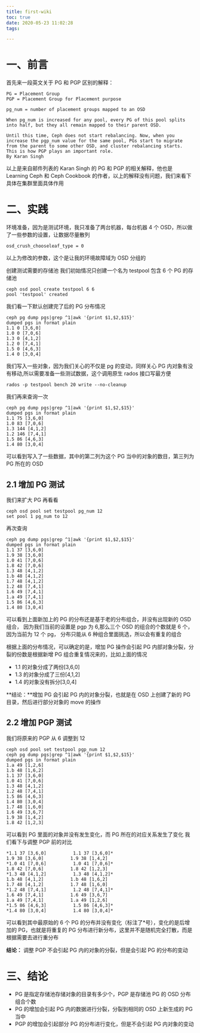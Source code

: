 ```yaml
---
title: first-wiki
toc: true
date: 2020-05-23 11:02:28
tags:

---
```


# 一、前言
首先来一段英文关于 PG 和 PGP 区别的解释：
```plain
PG = Placement Group
PGP = Placement Group for Placement purpose

pg_num = number of placement groups mapped to an OSD

When pg_num is increased for any pool, every PG of this pool splits into half, but they all remain mapped to their parent OSD.

Until this time, Ceph does not start rebalancing. Now, when you increase the pgp_num value for the same pool, PGs start to migrate from the parent to some other OSD, and cluster rebalancing starts. This is how PGP plays an important role.
By Karan Singh
```
以上是来自邮件列表的 Karan Singh 的 PG 和 PGP 的相关解释，他也是 Learning Ceph 和 Ceph Cookbook 的作者，以上的解释没有问题，我们来看下具体在集群里面具体作用

# 二、实践
环境准备，因为是测试环境，我只准备了两台机器，每台机器 4 个 OSD，所以做了一些参数的设置，让数据尽量散列
```plain
osd_crush_chooseleaf_type = 0
```
以上为修改的参数，这个是让我的环境故障域为 OSD 分组的

创建测试需要的存储池
我们初始情况只创建一个名为 testpool 包含 6 个 PG 的存储池
```plain
ceph osd pool create testpool 6 6
pool 'testpool' created
```
我们看一下默认创建完了后的 PG 分布情况
```plain
ceph pg dump pgs|grep ^1|awk '{print $1,$2,$15}'
dumped pgs in format plain
1.1 0 [3,6,0]
1.0 0 [7,0,6]
1.3 0 [4,1,2]
1.2 0 [7,4,1]
1.5 0 [4,6,3]
1.4 0 [3,0,4]
```
我们写入一些对象，因为我们关心的不仅是 pg 的变动，同样关心 PG 内对象有没有移动,所以需要准备一些测试数据，这个调用原生 rados 接口写最方便
```plain
rados -p testpool bench 20 write --no-cleanup
```
我们再来查询一次
```plain
ceph pg dump pgs|grep ^1|awk '{print $1,$2,$15}'
dumped pgs in format plain
1.1 75 [3,6,0]
1.0 83 [7,0,6]
1.3 144 [4,1,2]
1.2 146 [7,4,1]
1.5 86 [4,6,3]
1.4 80 [3,0,4]
```
可以看到写入了一些数据，其中的第二列为这个 PG 当中的对象的数目，第三列为 PG 所在的 OSD

## 2.1 增加 PG 测试
我们来扩大 PG 再看看
```plain
ceph osd pool set testpool pg_num 12
set pool 1 pg_num to 12
```
再次查询
```plain
ceph pg dump pgs|grep ^1|awk '{print $1,$2,$15}'
dumped pgs in format plain
1.1 37 [3,6,0]
1.9 38 [3,6,0]
1.0 41 [7,0,6]
1.8 42 [7,0,6]
1.3 48 [4,1,2]
1.b 48 [4,1,2]
1.7 48 [4,1,2]
1.2 48 [7,4,1]
1.6 49 [7,4,1]
1.a 49 [7,4,1]
1.5 86 [4,6,3]
1.4 80 [3,0,4]
```
可以看到上面新加上的 PG 的分布还是基于老的分布组合，并没有出现新的 OSD 组合，
因为我们当前的设置是 pgp 为 6,那么三个 OSD 的组合的个数就是 6 个，因为当前为 12 个 pg，
分布只能从 6 种组合里面挑选，所以会有重复的组合

根据上面的分布情况，可以确定的是，增加 PG 操作会引起 PG 内部对象分裂，分裂的份数是根据新增 PG 组合重复情况来的，比如上面的情况
 - 1.1 的对象分成了两份[3,6,0]
 - 1.3 的对象分成了三份[4,1,2]
 - 1.4 的对象没有拆分[3,0,4]

**结论：**增加 PG 会引起 PG 内的对象分裂，也就是在 OSD 上创建了新的 PG 目录，然后进行部分对象的 move 的操作

## 2.2 增加 PGP 测试
我们将原来的 PGP 从 6 调整到 12
```plain
ceph osd pool set testpool pgp_num 12
ceph pg dump pgs|grep ^1|awk '{print $1,$2,$15}'
dumped pgs in format plain
1.a 49 [1,2,6]
1.b 48 [1,6,2]
1.1 37 [3,6,0]
1.0 41 [7,0,6]
1.3 48 [4,1,2]
1.2 48 [7,4,1]
1.5 86 [4,6,3]
1.4 80 [3,0,4]
1.7 48 [1,6,0]
1.6 49 [3,6,7]
1.9 38 [1,4,2]
1.8 42 [1,2,3]
```
可以看到 PG 里面的对象并没有发生变化，而 PG 所在的对应关系发生了变化
我们看下与调整 PGP 前的对比
```plain
*1.1 37 [3,6,0]          1.1 37 [3,6,0]*
1.9 38 [3,6,0]          1.9 38 [1,4,2]
*1.0 41 [7,0,6]          1.0 41 [7,0,6]*
1.8 42 [7,0,6]          1.8 42 [1,2,3]
*1.3 48 [4,1,2]          1.3 48 [4,1,2]*
1.b 48 [4,1,2]          1.b 48 [1,6,2]
1.7 48 [4,1,2]          1.7 48 [1,6,0]
*1.2 48 [7,4,1]          1.2 48 [7,4,1]*
1.6 49 [7,4,1]          1.6 49 [3,6,7]
1.a 49 [7,4,1]          1.a 49 [1,2,6]
*1.5 86 [4,6,3]          1.5 86 [4,6,3]*
*1.4 80 [3,0,4]          1.4 80 [3,0,4]*
```
可以看到其中最原始的 6 个 PG 的分布并没有变化（标注了*号），变化的是后增加的 PG，也就是将重复的 PG 分布进行新分布，这里并不是随机完全打散，而是根据需要去进行重分布

**结论：** 调整 PGP 不会引起 PG 内的对象的分裂，但是会引起 PG 的分布的变动

# 三、结论
 - PG 是指定存储池存储对象的目录有多少个，PGP 是存储池 PG 的 OSD 分布组合个数
 - PG 的增加会引起 PG 内的数据进行分裂，分裂到相同的 OSD 上新生成的 PG 当中
 - PGP 的增加会引起部分 PG 的分布进行变化，但是不会引起 PG 内对象的变动
